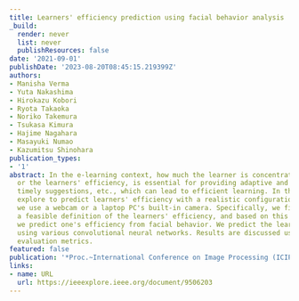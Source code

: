 ```yaml
---
title: Learners' efficiency prediction using facial behavior analysis
_build:
  render: never
  list: never
  publishResources: false
date: '2021-09-01'
publishDate: '2023-08-20T08:45:15.219399Z'
authors:
- Manisha Verma
- Yuta Nakashima
- Hirokazu Kobori
- Ryota Takaoka
- Noriko Takemura
- Tsukasa Kimura
- Hajime Nagahara
- Masayuki Numao
- Kazumitsu Shinohara
publication_types:
- '1'
abstract: In the e-learning context, how much the learner is concentrated and engaged,
  or the learners' efficiency, is essential for providing adaptive and flexible materials,
  timely suggestions, etc., which can lead to efficient learning. In this work, we
  explore to predict learners' efficiency with a realistic configuration, in which
  we use a webcam or a laptop PC's built-in camera. Specifically, we first provide
  a feasible definition of the learners' efficiency, and based on this definition,
  we predict one's efficiency from facial behavior. We predict the learners' efficiency
  using various convolutional neural networks. Results are discussed using different
  evaluation metrics.
featured: false
publication: '*Proc.~International Conference on Image Processing (ICIP)*'
links:
- name: URL
  url: https://ieeexplore.ieee.org/document/9506203
---
```


